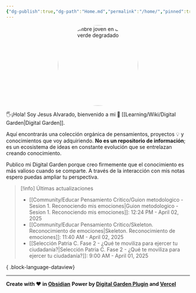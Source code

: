 ```yaml
---
{"dg-publish":true,"dg-path":"Home.md","permalink":"/home/","pinned":true,"tags":["gardenEntry"],"dgShowBacklinks":"false","created":"2024-01-25T19:06","updated":"2025-01-06T21:59"}
---
```


<div style="text-align: center; width: 220px; height: 220px; margin: 0 auto;">
    <img src="https://i.imgur.com/e4y916O.png" alt="Un hombre joven en un fondo verde degradado" width="220" height="220" style="border-radius: 50%; object-fit: cover;">   
</div>

🖐️¡Hola! Soy Jesus Alvarado, bienvenido a mi 🌱 [[Learning/Wiki/Digital Garden\|Digital Garden]].

Aquí encontrarás una colección orgánica de pensamientos, proyectos 💡 y conocimientos que voy adquiriendo. **No es un repositorio de información**; es un ecosistema de ideas en constante evolución que se entrelazan creando conocimiento.

Publico mi Digital Garden porque creo firmemente que el conocimiento es más valioso cuando se comparte. A través de la interacción con mis notas espero puedas ampliar tu perspectiva.

> [!info] Últimas actualizaciones
>  - [[Community/Educar Pensamiento Critico/Guion metodologico - Sesion 1. Reconociendo mis emociones\|Guion metodologico - Sesion 1. Reconociendo mis emociones]]: 12:24 PM - April 02, 2025
> - [[Community/Educar Pensamiento Critico/Skeleton. Reconocimiento de emociones\|Skeleton. Reconocimiento de emociones]]: 11:40 AM - April 02, 2025
> - [[Selección Patria C. Fase 2 - ¿Qué te moviliza para ejercer tu ciudadanía?\|Selección Patria C. Fase 2 - ¿Qué te moviliza para ejercer tu ciudadanía?]]: 9:00 AM - April 01, 2025
> 
{ .block-language-dataview}

---
**Create with ❤️ in [Obsidian](https://obsidian.md/)** 
**Power by [Digital Garden Plugin](https://dg-docs.ole.dev/) and [Vercel](https://vercel.com/)** 